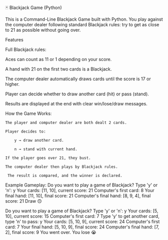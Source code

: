 🃏 Blackjack Game (Python)

This is a Command-Line Blackjack Game built with Python.
You play against the computer dealer following standard Blackjack rules: try to get as close to 21 as possible without going over.

Features

Full Blackjack rules:

Aces can count as 11 or 1 depending on your score.

A hand with 21 on the first two cards is a Blackjack.

The computer dealer automatically draws cards until the score is 17 or higher.

Player can decide whether to draw another card (hit) or pass (stand).

Results are displayed at the end with clear win/lose/draw messages.

How the Game Works:

    The player and computer dealer are both dealt 2 cards.

    Player decides to:

        y → draw another card.

        n → stand with current hand.

    If the player goes over 21, they bust.

    The computer dealer then plays by Blackjack rules.

     The result is compared, and the winner is declared.

Example Gameplay:
Do you want to play a game of Blackjack? Type 'y' or 'n': y
   Your cards: [11, 10], current score: 21
   Computer's first card: 8
   Your final hand: [11, 10], final score: 21
   Computer's final hand: [8, 9, 4], final score: 21
Draw 🙃

Do you want to play a game of Blackjack? Type 'y' or 'n': y
   Your cards: [5, 10], current score: 15
   Computer's first card: 7
Type 'y' to get another card, type 'n' to pass: y
   Your cards: [5, 10, 9], current score: 24
   Computer's first card: 7
   Your final hand: [5, 10, 9], final score: 24
   Computer's final hand: [7, 2], final score: 9
You went over. You lose 😭